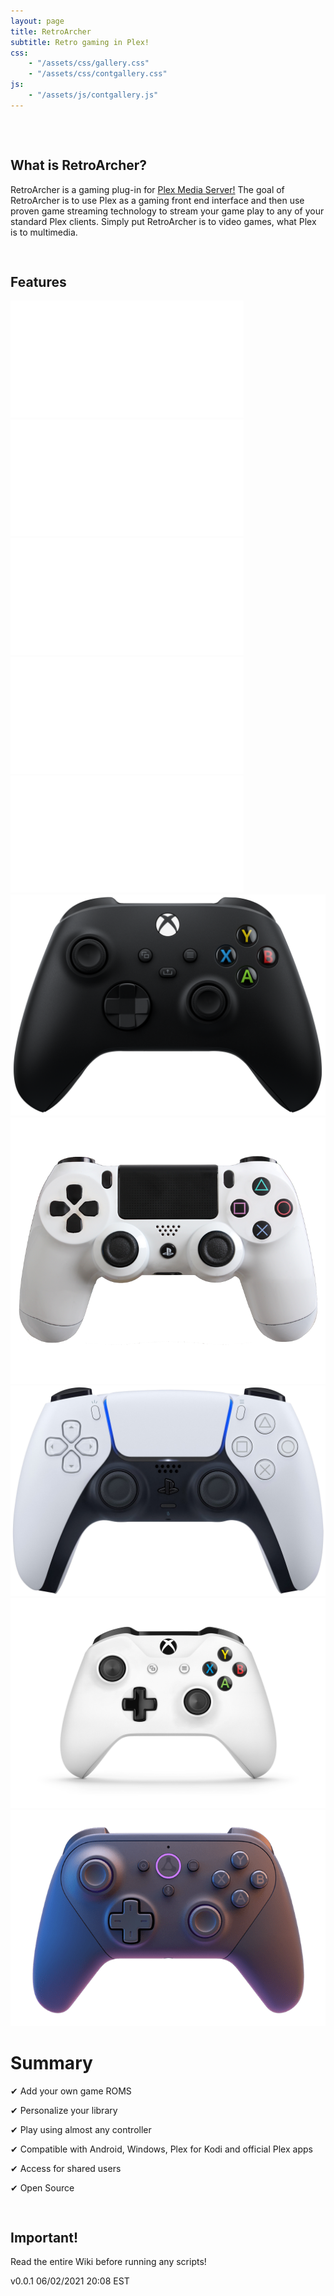 ```yaml
---
layout: page
title: RetroArcher
subtitle: Retro gaming in Plex!
css:
    - "/assets/css/gallery.css"
    - "/assets/css/contgallery.css"
js: 
    - "/assets/js/contgallery.js"
---
```

<pre>


</pre>
<a name="about"></a>
## What is RetroArcher?

RetroArcher is a gaming plug-in for [Plex Media Server!](www.plex.tv) The goal of RetroArcher is to use Plex as a gaming front end interface and then use proven game streaming technology to stream your game play to any of your standard Plex clients. Simply put RetroArcher is to video games, what Plex is to multimedia.
<pre>

</pre>
<a name="features"></a>
## Features

<div class="gallery">
  <div class="item"><img src="/assets/img/systems/dreamcast.png"></div>
  <div class="item"><img src="/assets/img/systems/gc.png"></div>
  <div class="item"><img src="/assets/img/systems/genesis.png"></div>
  <div class="item"><img src="/assets/img/systems/n64.png"></div>
  <div class="item"><img src="/assets/img/systems/ps2.png"></div>
</div>

<div class="conts">
		<div class="cont active">
			<img src="assets\img\controllers\xboxseriesx.png">
		</div>
		<div class="cont next">
			<img src="assets\img\controllers\ps4.png">
		</div>
		<div class="cont">
			<img src="assets\img\controllers\ps5.png">
		</div>
		<div class="cont">
			<img src="assets\img\controllers\xboxone.png">
		</div>
		<div class="cont prev">
			<img src="assets\img\controllers\luna.png">
    </div>
		<div class="button-container">
			<div class="button"><i class="fas fa-angle-left"></i></div>
			<div class="button"><i class="fas fa-angle-right"></i></div>
		</div>
</div>


<a name="summary"></a>
# Summary

✔ Add your own game ROMS  
  
✔ Personalize your library  
  
✔ Play using almost any controller  
  
✔ Compatible with Android, Windows, Plex for Kodi and official Plex apps  
  
✔ Access for shared users  
  
✔ Open Source  
  

<pre>

</pre>

## Important! <a name="licence"></a>
Read the entire Wiki before running any scripts!

v0.0.1 06/02/2021 20:08 EST